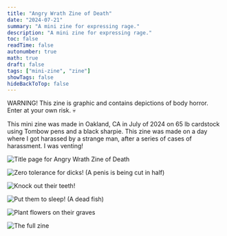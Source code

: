 ```yaml
---
title: "Angry Wrath Zine of Death"
date: "2024-07-21"
summary: "A mini zine for expressing rage."
description: "A mini zine for expressing rage."
toc: false
readTime: false
autonumber: true
math: true
draft: false
tags: ["mini-zine", "zine"]
showTags: false
hideBackToTop: false
---
```


WARNING! This zine is graphic and contains depictions of body horror. Enter at your own risk. :skull:

This mini zine was made in Oakland, CA in July of 2024 on 65 lb cardstock using Tombow pens and a black sharpie. This zine was made on a day where I got harassed by a strange man, after a series of cases of harassment. I was venting! 

![Title page for Angry Wrath Zine of Death](wrath-1.jpg#small)

![Zero tolerance for dicks! (A penis is being cut in half)](wrath-2.jpg#small)

![Knock out their teeth!](wrath-3.jpg#small)

![Put them to sleep! (A dead fish)](wrath-4.jpg#small)

![Plant flowers on their graves](wrath-5.jpg#small)

![The full zine](wrath-full-zine.jpg#small)
